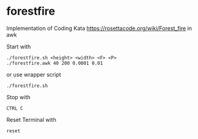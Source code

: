 # forestfire

Implementation of Coding Kata https://rosettacode.org/wiki/Forest_fire in awk

Start with 

    ./forestfire.sh <height> <width> <F> <P>
    ./forestfire.awk 40 200 0.0001 0.01

or use wrapper script

    ./forestfire.sh

Stop with

    CTRL C
    
Reset Terminal with

    reset

